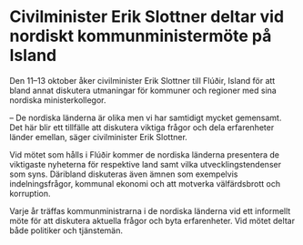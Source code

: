 # Civilminister Erik Slottner deltar vid nordiskt kommunministermöte på Island

Den 11–13 oktober åker civilminister Erik Slottner till Flúðir, Island för att bland annat diskutera utmaningar för kommuner och regioner med sina nordiska ministerkollegor.

– De nordiska länderna är olika men vi har samtidigt mycket gemensamt. Det här blir ett tillfälle att diskutera viktiga frågor och dela erfarenheter länder emellan, säger civilminister Erik Slottner.

Vid mötet som hålls i Flúðir kommer de nordiska länderna presentera de viktigaste nyheterna för respektive land samt vilka utvecklingstendenser som syns. Däribland diskuteras även ämnen som exempelvis indelningsfrågor, kommunal ekonomi och att motverka välfärdsbrott och korruption.

Varje år träffas kommunministrarna i de nordiska länderna vid ett informellt möte för att diskutera aktuella frågor och byta erfarenheter. Vid mötet deltar både politiker och tjänstemän.
